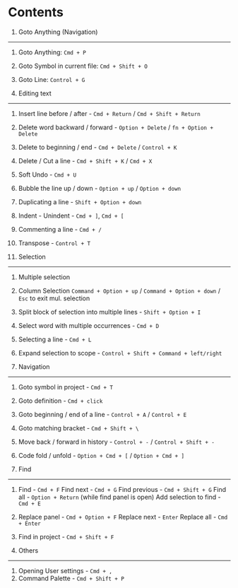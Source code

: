 # Contents

1. Goto Anything (Navigation)

---

1. Goto Anything: `Cmd + P`
2. Goto Symbol in current file: `Cmd + Shift + O`
3. Goto Line: `Control + G`

4. Editing text

---

1.  Insert line before / after - `Cmd + Return` / `Cmd + Shift + Return`
2.  Delete word backward / forward - `Option + Delete` / `fn + Option + Delete`
3.  Delete to beginning / end - `Cmd + Delete` / `Control + K`
4.  Delete / Cut a line - `Cmd + Shift + K` / `Cmd + X`
5.  Soft Undo - `Cmd + U`
6.  Bubble the line up / down - `Option + up` / `Option + down`
7.  Duplicating a line - `Shift + Option + down`
8.  Indent - Unindent - `Cmd + ]`, `Cmd + [`
9.  Commenting a line - `Cmd + /`
10. Transpose - `Control + T`

11. Selection

---

1. Multiple selection
2. Column Selection
   `Command + Option + up` / `Command + Option + down` / `Esc` to exit mul. selection
3. Split block of selection into multiple lines - `Shift + Option + I`
4. Select word with multiple occurrences - `Cmd + D`
5. Selecting a line - `Cmd + L`
6. Expand selection to scope - `Control + Shift + Command + left/right`

7. Navigation

---

1. Goto symbol in project - `Cmd + T`
2. Goto definition - `Cmd + click`
3. Goto beginning / end of a line - `Control + A` / `Control + E`
4. Goto matching bracket - `Cmd + Shift + \`
5. Move back / forward in history - `Control + -` / `Control + Shift + -`
6. Code fold / unfold - `Option + Cmd + [` / `Option + Cmd + ]`

7. Find

---

1. Find - `Cmd + F`
   Find next - `Cmd + G`
   Find previous - `Cmd + Shift + G`
   Find all - `Option + Return` (while find panel is open)
   Add selection to find - `Cmd + E`
2. Replace panel - `Cmd + Option + F`
   Replace next - `Enter`
   Replace all - `Cmd + Enter`
3. Find in project - `Cmd + Shift + F`

4. Others

---

1. Opening User settings - `Cmd + ,`
2. Command Palette - `Cmd + Shift + P`
